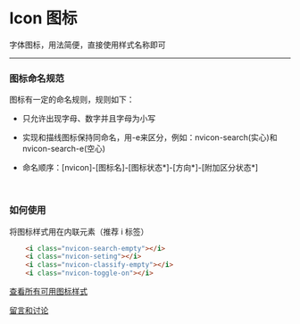 # Icon 图标

字体图标，用法简便，直接使用样式名称即可

---

### 图标命名规范

图标有一定的命名规则，规则如下：

+ 只允许出现字母、数字并且字母为小写

+ 实现和描线图标保持同命名，用-e来区分，例如：nvicon-search(实心)和nvicon-search-e(空心)

+ 命名顺序：[nvicon]-[图标名]-[图标状态*]-[方向*]-[附加区分状态*]

<br/>

### 如何使用

将图标样式用在内联元素（推荐 i 标签）

```html
    <i class="nvicon-search-empty"></i>
    <i class="nvicon-seting"></i>
    <i class="nvicon-classify-empty"></i>
    <i class="nvicon-toggle-on"></i>

```

[查看所有可用图标样式](http://www.nv-js.com/api?type=icons)

[留言和讨论](https://github.com/Nv-js/nv-source/issues/3)

